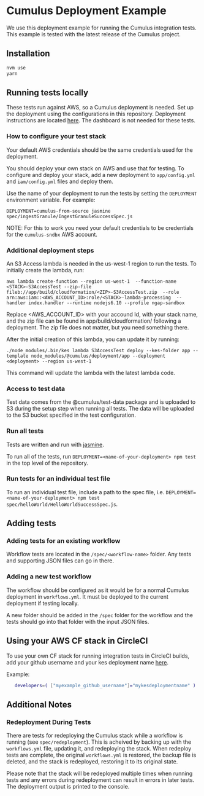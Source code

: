 #  Cumulus Deployment Example 

We use this deployment example for running the Cumulus integration tests. This example is tested with the latest release of the Cumulus project.

## Installation

```bash
nvm use
yarn
```

## Running tests locally

These tests run against AWS, so a Cumulus deployment is needed. Set up the deployment using the configurations in this repository. Deployment instructions are located [here](https://nasa.github.io/cumulus/deployment/). The dashboard is not needed for these tests.

### How to configure your test stack

Your default AWS credentials should be the same credentials used for the deployment.

You should deploy your own stack on AWS and use that for testing. To configure and deploy your stack, add a new deployment to `app/config.yml` and `iam/config.yml` files and deploy them.

Use the name of your deployment to run the tests by setting the `DEPLOYMENT` environment variable. For example:

```
DEPLOYMENT=cumulus-from-source jasmine spec/ingestGranule/IngestGranuleSuccessSpec.js
```

NOTE: For this to work you need your default credentials to be credentials for the `cumulus-sndbx` AWS account.

### Additional deployment steps

An S3 Access lambda is needed in the us-west-1 region to run the tests. To initially create the lambda, run:

```
aws lambda create-function --region us-west-1  --function-name <STACK>-S3AccessTest --zip-file fileb://app/build/cloudformation/<ZIP>-S3AccessTest.zip  --role arn:aws:iam::<AWS_ACCOUNT_ID>:role/<STACK>-lambda-processing  --handler index.handler --runtime nodejs6.10 --profile ngap-sandbox
```

Replace <AWS_ACCOUNT_ID> with your accound Id, <STACK> with your stack name, and the zip file <ZIP> can be found in app/build/cloudformation/ following a deployment. The zip file does not matter, but you need something there. 

After the initial creation of this lambda, you can update it by running:

```
./node_modules/.bin/kes lambda S3AccessTest deploy --kes-folder app --template node_modules/@cumulus/deployment/app --deployment <deployment> --region us-west-1
```

This command will update the lambda with the latest lambda code.

### Access to test data

Test data comes from the @cumulus/test-data package and is uploaded to S3 during the setup step when running all tests. The data will be uploaded to the S3 bucket specified in the test configuration.

### Run all tests

Tests are written and run with [jasmine](https://jasmine.github.io/setup/nodejs.html).

To run all of the tests, run `DEPLOYMENT=<name-of-your-deployment> npm test` in the top level of the repository.

### Run tests for an individual test file

To run an individual test file, include a path to the spec file, i.e. `DEPLOYMENT=<name-of-your-deployment> npm test spec/helloWorld/HelloWorldSuccessSpec.js`.

## Adding tests

### Adding tests for an existing workflow

Workflow tests are located in the `/spec/<workflow-name>` folder. Any tests and supporting JSON files can go in there. 

### Adding a new test workflow

The workflow should be configured as it would be for a normal Cumulus deployment in `workflows.yml`. It must be deployed to the current deployment if testing locally.

A new folder should be added in the `/spec` folder for the workflow and the tests should go into that folder with the input JSON files. 

## Using your AWS CF stack in CircleCI

To use your own CF stack for running integration tests in CircleCI builds, add your github username and your kes deployment name [here](spec/select#L5).

Example:

```bash
   developers=( ["myexample_github_username"]="mykesdeploymentname" )
```

## Additional Notes

### Redeployment During Tests

There are tests for redeploying the Cumulus stack while a workflow is running (see `spec/redeployment`). This is acheived by backing up with the `workflows.yml` file, updating it, and redeploying the stack. When redeploy tests are complete, the original `workflows.yml` is restored, the backup file is deleted, and the stack is redeployed, restoring it to its original state.

Please note that the stack will be redeployed multiple times when running tests and any errors during redeployment can result in errors in later tests. The deployment output is printed to the console.
